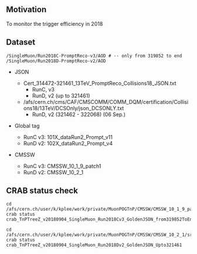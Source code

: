 ## Motivation

To monitor the trigger efficiency in 2018



## Dataset

```
/SingleMuon/Run2018C-PromptReco-v3/AOD # -- only from 319852 to end
/SingleMuon/Run2018D-PromptReco-v2/AOD
```



* JSON
  * Cert_314472-321461_13TeV_PromptReco_Collisions18_JSON.txt
    * RunC, v3
    * RunD, v2 (up to 321461)
  * /afs/cern.ch/cms/CAF/CMSCOMM/COMM_DQM/certification/Collisions18/13TeV/DCSOnly/json_DCSONLY.txt
    * RunD, v2 (321462 - 322068) (06 Sep.)

* Global tag
  * RunC v3: 101X_dataRun2_Prompt_v11
  * RunD v2: 102X_dataRun2_Prompt_v4



* CMSSW
  * RunC v3: CMSSW_10_1_9_patch1
  * RunD v2: CMSSW_10_2_1



## CRAB status check

```
cd /afs/cern.ch/user/k/kplee/work/private/MuonPOGTnP/CMSSW/CMSSW_10_1_9_patch1/src/MuonAnalysis/TagAndProbe/test/zmumu/CRAB/v01/CRABDir
crab status crab_TnPTreeZ_v20180904_SingleMuon_Run2018Cv3_GoldenJSON_from319852ToEnd

cd /afs/cern.ch/user/k/kplee/work/private/MuonPOGTnP/CMSSW/CMSSW_10_2_1/src/MuonAnalysis/TagAndProbe/test/zmumu/CRAB/v01/CRABDir
crab status crab_TnPTreeZ_v20180904_SingleMuon_Run2018Dv2_GoldenJSON_Upto321461
```



